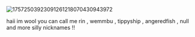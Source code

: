 ![17572503923091261218070430943972](https://github.com/user-attachments/assets/9ffb7d9c-3c75-4e1b-8fcb-a5b1c2e2a117)

haii im wool you can call me rin , wemmbu , tippyship , angeredfish , null and more silly nicknames !!
